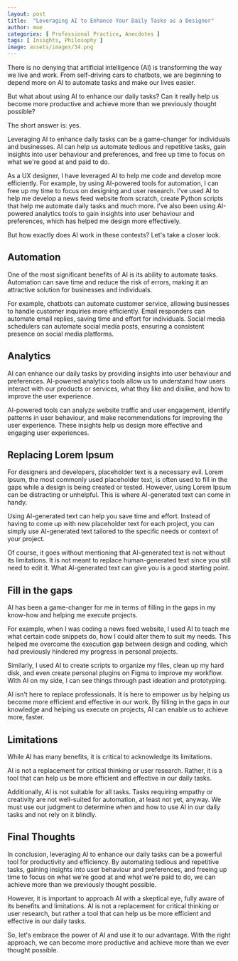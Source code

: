 ```yaml
---
layout: post
title:  "Leveraging AI to Enhance Your Daily Tasks as a Designer"
author: moe
categories: [ Professional Practice, Anecdotes ]
tags: [ Insights, Philosophy ]
image: assets/images/34.png
---
```


There is no denying that artificial intelligence (AI) is transforming the way we live and work. From self-driving cars to chatbots, we are beginning to depend more on AI to automate tasks and make our lives easier.

But what about using AI to enhance our daily tasks? Can it really help us become more productive and achieve more than we previously thought possible?

The short answer is: yes.

Leveraging AI to enhance daily tasks can be a game-changer for individuals and businesses. AI can help us automate tedious and repetitive tasks, gain insights into user behaviour and preferences, and free up time to focus on what we're good at and paid to do.

As a UX designer, I have leveraged AI to help me code and develop more efficiently. For example, by using AI-powered tools for automation, I can free up my time to focus on designing and user research. I've used AI to help me develop a news feed website from scratch, create Python scripts that help me automate daily tasks and much more. I've also been using AI-powered analytics tools to gain insights into user behaviour and preferences, which has helped me design more effectively.

But how exactly does AI work in these contexts? Let's take a closer look.

## Automation
One of the most significant benefits of AI is its ability to automate tasks. Automation can save time and reduce the risk of errors, making it an attractive solution for businesses and individuals.

For example, chatbots can automate customer service, allowing businesses to handle customer inquiries more efficiently. Email responders can automate email replies, saving time and effort for individuals. Social media schedulers can automate social media posts, ensuring a consistent presence on social media platforms.

## Analytics
AI can enhance our daily tasks by providing insights into user behaviour and preferences. AI-powered analytics tools allow us to understand how users interact with our products or services, what they like and dislike, and how to improve the user experience.

AI-powered tools can analyze website traffic and user engagement, identify patterns in user behaviour, and make recommendations for improving the user experience. These insights help us design more effective and engaging user experiences.

## Replacing Lorem Ipsum
For designers and developers, placeholder text is a necessary evil. Lorem Ipsum, the most commonly used placeholder text, is often used to fill in the gaps while a design is being created or tested. However, using Lorem Ipsum can be distracting or unhelpful. This is where AI-generated text can come in handy.

Using AI-generated text can help you save time and effort. Instead of having to come up with new placeholder text for each project, you can simply use AI-generated text tailored to the specific needs or context of your project.

Of course, it goes without mentioning that AI-generated text is not without its limitations. It is not meant to replace human-generated text since you still need to edit it. What AI-generated text can give you is a good starting point.

## Fill in the gaps
AI has been a game-changer for me in terms of filling in the gaps in my know-how and helping me execute projects.

For example, when I was coding a news feed website, I used AI to teach me what certain code snippets do, how I could alter them to suit my needs. This helped me overcome the execution gap between design and coding, which had previously hindered my progress in personal projects.

Similarly, I used AI to create scripts to organize my files, clean up my hard disk, and even create personal plugins on Figma to improve my workflow. With AI on my side, I can see things through past ideation and prototyping.

AI isn't here to replace professionals. It is here to empower us by helping us become more efficient and effective in our work. By filling in the gaps in our knowledge and helping us execute on projects, AI can enable us to achieve more, faster.

## Limitations
While AI has many benefits, it is critical to acknowledge its limitations.

AI is not a replacement for critical thinking or user research. Rather, it is a tool that can help us be more efficient and effective in our daily tasks.

Additionally, AI is not suitable for all tasks. Tasks requiring empathy or creativity are not well-suited for automation, at least not yet, anyway. We must use our judgment to determine when and how to use AI in our daily tasks and not rely on it blindly.

## Final Thoughts
In conclusion, leveraging AI to enhance our daily tasks can be a powerful tool for productivity and efficiency. By automating tedious and repetitive tasks, gaining insights into user behaviour and preferences, and freeing up time to focus on what we're good at and what we're paid to do, we can achieve more than we previously thought possible.

However, it is important to approach AI with a skeptical eye, fully aware of its benefits and limitations. AI is not a replacement for critical thinking or user research, but rather a tool that can help us be more efficient and effective in our daily tasks.

So, let's embrace the power of AI and use it to our advantage. With the right approach, we can become more productive and achieve more than we ever thought possible.
